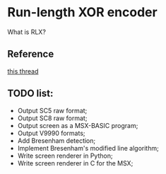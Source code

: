 # Run-length XOR encoder
What is RLX?

## Reference
[this thread](https://www.msx.org/forum/msx-talk/development/hardware-accelerated-polygon-fill-using-lmmm)

## TODO list:
* Output SC5 raw format;
* Output SC8 raw format;
* Output screen as a MSX-BASIC program;
* Output V9990 formats;
* Add Bresenham detection;
* Implement Bresenham's modified line algorithm;
* Write screen renderer in Python;
* Write screen renderer in C for the MSX;
